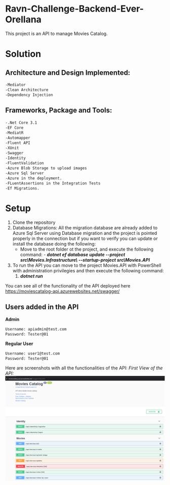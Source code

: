 # Ravn-Challenge-Backend-Ever-Orellana
This project is an API to manage Movies Catalog.

# Solution
  
  ## Architecture and Design Implemented:
    -Mediator
    -Clean Architecture
    -Dependency Injection
    
  ## Frameworks, Package and Tools:
    -.Net Core 3.1
    -EF Core
    -MediatR
    -Automapper
    -Fluent API
    -XUnit
    -Swagger
    -Identity
    -FluentValidation
    -Azure Blob Storage to upload images
    -Azure Sql Server
    -Azure in the deployment.
    -FLuentAssertions in the Integration Tests
    -Ef Migrations.
    
 # Setup
 1. Clone the repository
 2. Database Migrations:
    All the migration database are already added to Azure Sql Server using Database migration and the project is pointed properly in the connection but if you want to verify
    you can update or install the database doing the following:
      - Move to the root folder ot the project, and execute the following command:
            - **_dotnet ef database update --project src\Movies.Infrastructure\ --startup-project src\Movies.API_**
 3. To run the API you can move to the project Movies.API with PowerShell with administration privilegies and then execute the following command:
      1) **_dotnet run_**
    
 You can see all of the functionality of the API deployed here https://moviescatalog-api.azurewebsites.net/swagger/
 
## Users added in the API   ##
**Admin**

    Username: apiadmin@test.com
    Password: Tester@01

**Regular User**

    Username: user1@test.com
    Password: Tester@01
    
 
 Here are screenshots with all the functionalities of the API:
    _First View of the API:_
![alt text](https://github.com/ever1509/Ravn-Challenge-Backend-Ever-Orellana/blob/master/movies-screenshots/First.PNG?raw=true)

